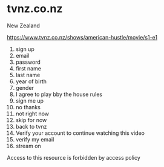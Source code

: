 # tvnz.co.nz

New Zealand

https://www.tvnz.co.nz/shows/american-hustle/movie/s1-e1

1. sign up
2. email
3. password
4. first name
5. last name
6. year of birth
7. gender
8. I agree to play bby the house rules
9. sign me up
10. no thanks
11. not right now
12. skip for now
13. back to tvnz
14. Verify your account to continue watching this video
15. verify my email
16. stream on

Access to this resource is forbidden by access policy





